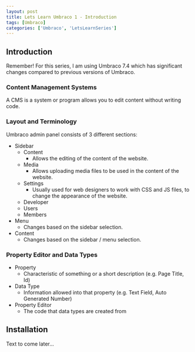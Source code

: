 ```yaml
---
layout: post
title: Lets Learn Umbraco 1 - Introduction
tags: [Umbraco]
categories: ['Umbraco', 'LetsLearnSeries']
---
```


## Introduction

Remember! For this series, I am using Umbraco 7.4 which has significant changes
compared to previous versions of Umbraco.

### Content Management Systems
A CMS is a system or program allows you to edit content without writing code.

### Layout and Terminology
Umbraco admin panel consists of 3 different sections:

- Sidebar
    - Content
        - Allows the editing of the content of the website.
    - Media
        - Allows uploading media files to be used in the content of the website.
    - Settings
        - Usually used for web designers to work with CSS and JS files, to change
        the appearance of the website.
    - Developer
    - Users
    - Members
- Menu
    - Changes based on the sidebar selection.
- Content
    - Changes based on the sidebar / menu selection.

### Property Editor and Data Types
- Property
    - Characteristic of something or a short description (e.g. Page Title, Id)
- Data Type
    - Information allowed into that property (e.g. Text Field, Auto Generated Number)
- Property Editor
    - The code that data types are created from


## Installation

Text to come later...
